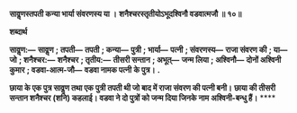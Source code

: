 **सावॢणस्तपती कन्या भार्या संवरणस्य या ।** **शनैश्चरस्तृतीयोऽभूदश्विनौ वडवात्मजौ ॥ १०॥** 

**शब्दार्थ** 

**सावॢण:—** **सावॢण** **; तपती—** **तपती** **; कन्या—** **पुत्री** **; भार्या—** **पत्नी** **; संवरणस्य—** **राजा संवरण की** **; या—** **जो** **; शनैश्चर:—** **शनैश्चर** **; तृतीय:—** **तीसरी सन्तान** **; अभूत्—** **जन्म लिया** **; अश्विनौ—** **दोनों अश्विनी कुमार** **; वडवा-आत्म-जौ—** **वडवा नामक पत्नी** **के पुत्र।** **.** 

**छाया के एक पुत्र सावॢण तथा एक पुत्री तपती थी जो बाद में राजा संवरण की पत्नी बनी।** **छाया की तीसरी सन्तान शनैश्चर (शनि) कहलाई। वडवा ने दो पुत्रों को जन्म दिया जिनके नाम** **अश्विनी-बन्धु हैं।** **** 